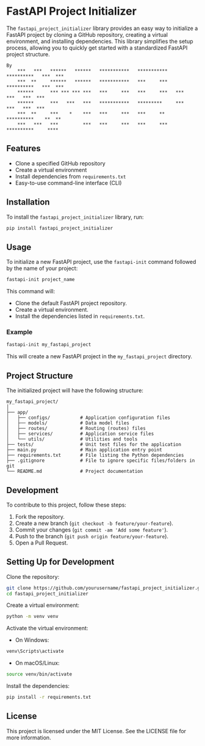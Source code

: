 # FastAPI Project Initializer

The `fastapi_project_initializer` library provides an easy way to initialize a FastAPI project by cloning a GitHub repository, creating a virtual environment, and installing dependencies. This library simplifies the setup process, allowing you to quickly get started with a standardized FastAPI project structure.

```
By
    ***   ***   ******   ******   ***********   ***********   **********   ***  ***
    ***  **     ******   ******   ***********   ***     ***   **********   ***  ***
    ******      *** *** *** ***   ***     ***   ***     ***   ***    ***   ***  ***
    ******      ***   ***   ***   ***********   *********     ***    ***   ***  ***
    ***  **     ***    *    ***   ***     ***   ***     **    **********    **  **
    ***   ***   ***         ***   ***     ***   ***     ***   **********     ****
```

## Features

- Clone a specified GitHub repository
- Create a virtual environment
- Install dependencies from `requirements.txt`
- Easy-to-use command-line interface (CLI)

## Installation

To install the `fastapi_project_initializer` library, run:

```bash
pip install fastapi_project_initializer
```

## Usage

To initialize a new FastAPI project, use the `fastapi-init` command followed by the name of your project:

```bash
fastapi-init project_name
```

This command will:

- Clone the default FastAPI project repository.
- Create a virtual environment.
- Install the dependencies listed in `requirements.txt`.

### Example

```bash
fastapi-init my_fastapi_project
```

This will create a new FastAPI project in the `my_fastapi_project` directory.

## Project Structure

The initialized project will have the following structure:

```
my_fastapi_project/
│
├── app/
│   ├── configs/           # Application configuration files
│   ├── models/            # Data model files
│   ├── routes/            # Routing (routes) files
│   ├── services/          # Application service files
│   └── utils/             # Utilities and tools
├── tests/                 # Unit test files for the application
├── main.py                # Main application entry point
├── requirements.txt       # File listing the Python dependencies
├── .gitignore             # File to ignore specific files/folders in git
└── README.md              # Project documentation
```

## Development

To contribute to this project, follow these steps:

1. Fork the repository.
2. Create a new branch (`git checkout -b feature/your-feature`).
3. Commit your changes (`git commit -am 'Add some feature'`).
4. Push to the branch (`git push origin feature/your-feature`).
5. Open a Pull Request.

## Setting Up for Development

Clone the repository:

```bash
git clone https://github.com/yourusername/fastapi_project_initializer.git
cd fastapi_project_initializer
```

Create a virtual environment:

```bash
python -m venv venv
```

Activate the virtual environment:

- On Windows:

```bash
venv\Scripts\activate
```

- On macOS/Linux:

```bash
source venv/bin/activate
```

Install the dependencies:

```bash
pip install -r requirements.txt
```

## License

This project is licensed under the MIT License. See the LICENSE file for more information.